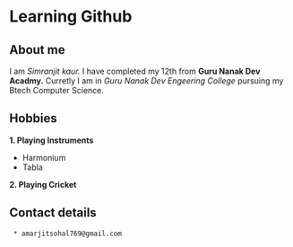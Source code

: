# Learning Github
## About me
I am *Simranjit kaur.* I have completed my 12th from **Guru Nanak Dev Acadmy.** Curretly I am in _Guru Nanak Dev Engeering College_ pursuing my Btech Computer Science.     

## Hobbies
**1. Playing Instruments**
 - Harmonium
 - Tabla
   
**2. Playing Cricket**

  ## Contact details

     * amarjitsohal769@gmail.com
